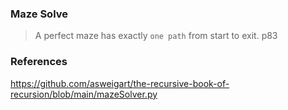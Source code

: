 ### Maze Solve
> A perfect maze has exactly `one path` from start to exit. p83   


### References

https://github.com/asweigart/the-recursive-book-of-recursion/blob/main/mazeSolver.py
